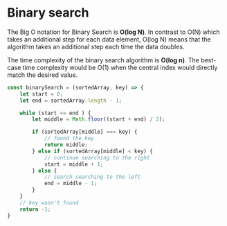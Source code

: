 # Binary search


The Big O notation for Binary Search is **O(log N)**. In contrast to O(N) which takes an additional step for each data element, O(log N) means that the algorithm takes an additional step each time the data doubles.

The time complexity of the binary search algorithm is **O(log n)**. The best-case time complexity would be O(1) when the central index would directly match the desired value.
```js
const binarySearch = (sortedArray, key) => {
    let start = 0;
    let end = sortedArray.length - 1;

    while (start <= end ) {
        let middle = Math.floor((start + end) / 2);

        if (sortedArray[middle] === key) {
            // found the key
            return middle;
        } else if (sortedArray[middle] < key) {
            // continue searching to the right
            start = middle + 1;
        } else {
            // search searching to the left
            end = middle - 1;
        }
    }
	// key wasn't found
    return -1;
}
```

